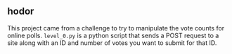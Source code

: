 ## hodor
This project came from a challenge to try to manipulate the vote counts for
online polls. `level_0.py` is a python script that sends a POST request to a
site along with an ID and number of votes you want to submit for that ID.
